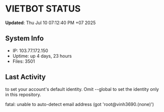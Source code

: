 # VIETBOT STATUS
**Updated**: Thu Jul 10 07:12:40 PM +07 2025

## System Info
- IP: 103.77.172.150
- Uptime: up 4 days, 23 hours
- Files: 3501

## Last Activity

to set your account's default identity.
Omit --global to set the identity only in this repository.

fatal: unable to auto-detect email address (got 'root@vinh3690.(none)')
